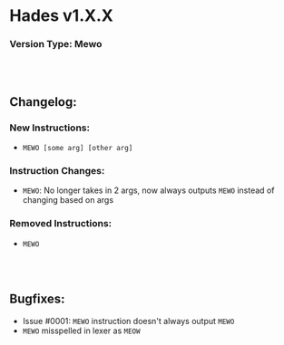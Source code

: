 # Hades v1.X.X
<!-- Major updates are fundamental changes to the overall behavior of Hades, they will be denoted by the first number in the version code -->
<!-- Instruction changes/additions/removals will all be denoted in the second number -->
<!-- Bug fixes and Hotfixes will be denoted in the last number -->
<!-- Hot fixes are any bugfixes that happen within 2 weeks of the most recent Major/Minor release -->

### Version Type: Mewo<!-- Major Update/Instruction change/Instruction Addition/Instruction Removal/Bugfix/Hotfix -->
<br></br>
## Changelog:
### New Instructions:
- `MEWO [some arg] [other arg]` <!-- num/label/postion/value/alias/file -->

### Instruction Changes:
- `MEWO`: No longer takes in 2 args, now always outputs `MEWO` instead of changing based on args

### Removed Instructions:
- `MEWO`

<br></br>
## Bugfixes: <!-- Rename to Hotfix if it is a hotfix release -->
- Issue #0001: `MEWO` instruction doesn't always output `MEWO`
- `MEWO` misspelled in lexer as `MEOW`
